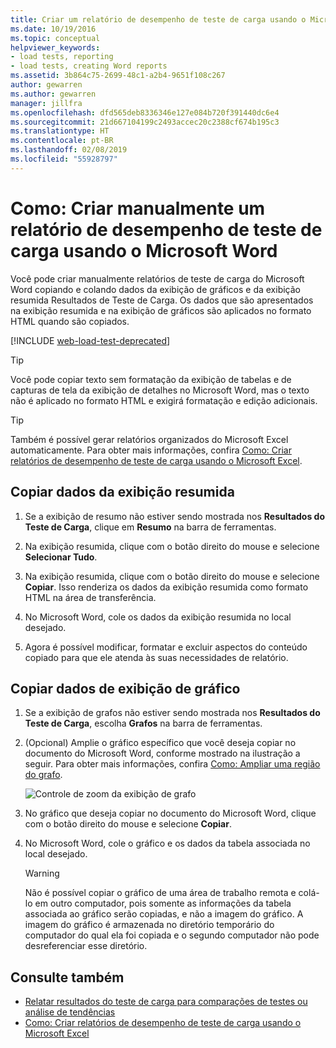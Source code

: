 ```yaml
---
title: Criar um relatório de desempenho de teste de carga usando o Microsoft Word
ms.date: 10/19/2016
ms.topic: conceptual
helpviewer_keywords:
- load tests, reporting
- load tests, creating Word reports
ms.assetid: 3b864c75-2699-48c1-a2b4-9651f108c267
author: gewarren
ms.author: gewarren
manager: jillfra
ms.openlocfilehash: dfd565deb8336346e127e084b720f391440dc6e4
ms.sourcegitcommit: 21d667104199c2493accec20c2388cf674b195c3
ms.translationtype: HT
ms.contentlocale: pt-BR
ms.lasthandoff: 02/08/2019
ms.locfileid: "55928797"
---
```

# <a name="how-to-manually-create-a-load-test-performance-report-using-microsoft-word"></a>Como: Criar manualmente um relatório de desempenho de teste de carga usando o Microsoft Word

Você pode criar manualmente relatórios de teste de carga do Microsoft Word copiando e colando dados da exibição de gráficos e da exibição resumida Resultados de Teste de Carga. Os dados que são apresentados na exibição resumida e na exibição de gráficos são aplicados no formato HTML quando são copiados.

[!INCLUDE [web-load-test-deprecated](includes/web-load-test-deprecated.md)]

> [!TIP]
> Você pode copiar texto sem formatação da exibição de tabelas e de capturas de tela da exibição de detalhes no Microsoft Word, mas o texto não é aplicado no formato HTML e exigirá formatação e edição adicionais.

> [!TIP]
> Também é possível gerar relatórios organizados do Microsoft Excel automaticamente. Para obter mais informações, confira [Como: Criar relatórios de desempenho de teste de carga usando o Microsoft Excel](../test/how-to-create-load-test-performance-reports-using-microsoft-excel.md).

## <a name="copy-summary-view-data"></a>Copiar dados da exibição resumida

1.  Se a exibição de resumo não estiver sendo mostrada nos **Resultados do Teste de Carga**, clique em **Resumo** na barra de ferramentas.

2.  Na exibição resumida, clique com o botão direito do mouse e selecione **Selecionar Tudo**.

3.  Na exibição resumida, clique com o botão direito do mouse e selecione **Copiar**. Isso renderiza os dados da exibição resumida como formato HTML na área de transferência.

4.  No Microsoft Word, cole os dados da exibição resumida no local desejado.

5.  Agora é possível modificar, formatar e excluir aspectos do conteúdo copiado para que ele atenda às suas necessidades de relatório.

## <a name="copy-graph-view-data"></a>Copiar dados de exibição de gráfico

1.  Se a exibição de grafos não estiver sendo mostrada nos **Resultados do Teste de Carga**, escolha **Grafos** na barra de ferramentas.

2.  (Opcional) Amplie o gráfico específico que você deseja copiar no documento do Microsoft Word, conforme mostrado na ilustração a seguir. Para obter mais informações, confira [Como: Ampliar uma região do grafo](../test/how-to-zoom-in-on-a-region-of-the-graph-in-load-test-results.md).

     ![Controle de zoom da exibição de grafo](../test/media/ltest_zoomcontrol.png)

3.  No gráfico que deseja copiar no documento do Microsoft Word, clique com o botão direito do mouse e selecione **Copiar**.

4.  No Microsoft Word, cole o gráfico e os dados da tabela associada no local desejado.

    > [!WARNING]
    > Não é possível copiar o gráfico de uma área de trabalho remota e colá-lo em outro computador, pois somente as informações da tabela associada ao gráfico serão copiadas, e não a imagem do gráfico. A imagem do gráfico é armazenada no diretório temporário do computador do qual ela foi copiada e o segundo computador não pode desreferenciar esse diretório.

## <a name="see-also"></a>Consulte também

- [Relatar resultados do teste de carga para comparações de testes ou análise de tendências](../test/compare-load-test-results.md)
- [Como: Criar relatórios de desempenho de teste de carga usando o Microsoft Excel](../test/how-to-create-load-test-performance-reports-using-microsoft-excel.md)